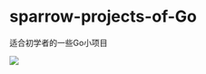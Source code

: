# sparrow-projects-of-Go
适合初学者的一些Go小项目

![](https://github.com/jiangtaohe/sparrow-projects-of-Go/blob/master/cgss/%E6%9E%B6%E6%9E%84.jpg)
